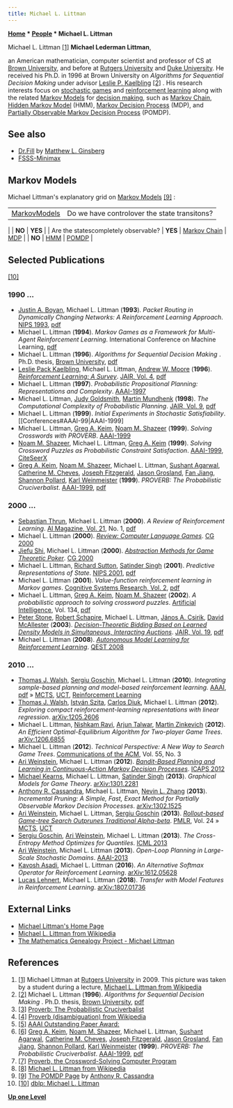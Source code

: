 ```yaml
---
title: Michael L. Littman
---
```

**[Home](Home "Home") \* [People](People "People") \* Michael L. Littman**



 [](https://en.wikipedia.org/wiki/Michael_L._Littman) Michael L. Littman <a id="cite-note-1" href="#cite-ref-1">[1]</a> 
**Michael Lederman Littman**,  

an American mathematician, computer scientist and professor of CS at [Brown University](https://en.wikipedia.org/wiki/Brown_University), and before at [Rutgers University](https://en.wikipedia.org/wiki/Rutgers_University) and [Duke University](Duke_University "Duke University"). He received his Ph.D. in 1996 at Brown University on *Algorithms for Sequential Decision Making* under advisor [Leslie P. Kaelbling](Mathematician#LPKaelbling "Mathematician") <a id="cite-note-2" href="#cite-ref-2">[2]</a> . His research interests focus on [stochastic games](https://en.wikipedia.org/wiki/Stochastic_game) and [reinforcement learning](Reinforcement_Learning "Reinforcement Learning") along with the related [Markov Models](https://en.wikipedia.org/wiki/Markov_model) for [decision making](https://en.wikipedia.org/wiki/Decision-making), such as [Markov Chain](https://en.wikipedia.org/wiki/Markov_chain), [Hidden Markov Model](https://en.wikipedia.org/wiki/Hidden_Markov_model) (HMM), [Markov Decision Process](https://en.wikipedia.org/wiki/Markov_decision_process) (MDP), and [Partially Observable Markov Decision Process](https://en.wikipedia.org/wiki/Partially_observable_Markov_decision_process) (POMDP). 



## See also


* [Dr.Fill](Matthew_L._Ginsberg#DRFill "Matthew L. Ginsberg") by [Matthew L. Ginsberg](Matthew_L._Ginsberg "Matthew L. Ginsberg")
* [FSSS-Minimax](Ari_Weinstein#FSSS-Minimax "Ari Weinstein")






## Markov Models


Michael Littman's explanatory grid on [Markov Models](https://en.wikipedia.org/wiki/Markov_model) <a id="cite-note-9" href="#cite-ref-9">[9]</a> :





|  |  |
| --- | --- |
| [Markov](Mathematician#Markov "Mathematician")[Models](https://en.wikipedia.org/wiki/Markov_model) |  Do we have controlover the state transitons?
 |
| **NO** | **YES** |
|  Are the statescompletely observable?
 | **YES** | [Markov Chain](https://en.wikipedia.org/wiki/Markov_chain) | [MDP](https://en.wikipedia.org/wiki/Markov_decision_process) |
| **NO** | [HMM](https://en.wikipedia.org/wiki/Hidden_Markov_model) | [POMDP](https://en.wikipedia.org/wiki/Partially_observable_Markov_decision_process) |


## Selected Publications


<a id="cite-note-10" href="#cite-ref-10">[10]</a>



### 1990 ...


* [Justin A. Boyan](Justin_A._Boyan "Justin A. Boyan"), Michael L. Littman (**1993**). *Packet Routing in Dynamically Changing Networks: A Reinforcement Learning Approach*. [NIPS 1993](https://papers.nips.cc/book/advances-in-neural-information-processing-systems-6-1993), [pdf](https://www.cs.cmu.edu/~jab/cv/pubs/boyan.q-routing.pdf)
* Michael L. Littman (**1994**). *Markov Games as a Framework for Multi-Agent Reinforcement Learning*. International Conference on Machine Learning, [pdf](http://www.cs.duke.edu/courses/spring07/cps296.3/littman94markov.pdf)
* Michael L. Littman (**1996**). *Algorithms for Sequential Decision Making* . Ph.D. thesis, [Brown University](https://en.wikipedia.org/wiki/Brown_University), [pdf](http://www.cs.rutgers.edu/~mlittman/papers/thesis-with-gammas.pdf)
* [Leslie Pack Kaelbling](Mathematician#LPKaelbling "Mathematician"), Michael L. Littman, [Andrew W. Moore](Mathematician#AWMoore "Mathematician") (**1996**). *[Reinforcement Learning: A Survey](http://www.cs.washington.edu/research/jair/volume4/kaelbling96a-html/rl-survey.html)*. [JAIR, Vol. 4](http://www.jair.org/vol/vol4.html), [pdf](http://www.cs.cmu.edu/afs/cs/project/jair/pub/volume4/kaelbling96a.pdf)
* Michael L. Littman (**1997**). *Probabilistic Propositional Planning: Representations and Complexity*. [AAAI-1997](Conferences#AAAI-97 "Conferences")
* Michael L. Littman, [Judy Goldsmith](Mathematician#JGoldsmith "Mathematician"), [Martin Mundhenk](Mathematician#MMundhenk "Mathematician") (**1998**). *The Computational Complexity of Probabilistic Planning*. [JAIR, Vol. 9](http://dblp.uni-trier.de/db/journals/jair/jair9.html#LittmanGM98), [pdf](http://arxiv.org/pdf/cs/9808101.pdf)
* Michael L. Littman (**1999**). *Initial Experiments in Stochastic Satisfiability*. [[Conferences#AAAI-99|AAAI-1999]
* Michael L. Littman, [Greg A. Keim](https://www.linkedin.com/pub/greg-keim/0/960/648), [Noam M. Shazeer](http://dblp.uni-trier.de/pers/hd/s/Shazeer:Noam_M=) (**1999**). *Solving Crosswords with PROVERB*. [AAAI-1999](Conferences#AAAI-99 "Conferences")
* [Noam M. Shazeer](http://dblp.uni-trier.de/pers/hd/s/Shazeer:Noam_M=), Michael L. Littman, [Greg A. Keim](https://www.linkedin.com/pub/greg-keim/0/960/648) (**1999**). *Solving Crossword Puzzles as Probabilistic Constraint Satisfaction*. [AAAI-1999](Conferences#AAAI-99 "Conferences"), [CiteSeerX](http://citeseerx.ist.psu.edu/viewdoc/summary?doi=10.1.1.40.9001)
* [Greg A. Keim](https://www.linkedin.com/pub/greg-keim/0/960/648), [Noam M. Shazeer](http://dblp.uni-trier.de/pers/hd/s/Shazeer:Noam_M=), Michael L. Littman, [Sushant Agarwal](http://dblp.uni-trier.de/pers/hd/a/Agarwal:Sushant), [Catherine M. Cheves](http://dblp.uni-trier.de/pers/hd/c/Cheves:Catherine_M=), [Joseph Fitzgerald](http://dblp.uni-trier.de/pers/hd/f/Fitzgerald:Joseph), [Jason Grosland](http://dblp.uni-trier.de/pers/hd/g/Grosland:Jason), [Fan Jiang](http://dblp.uni-trier.de/pers/hd/j/Jiang:Fan), [Shannon Pollard](http://dblp.uni-trier.de/pers/hd/p/Pollard:Shannon), [Karl Weinmeister](http://dblp.uni-trier.de/pers/hd/w/Weinmeister:Karl) (**1999**). *PROVERB: The Probabilistic Cruciverbalist*. [AAAI-1999](Conferences#AAAI-99 "Conferences"), [pdf](http://www.cs.columbia.edu/~kathy/cs4701/documents/Proverb.pdf)


### 2000 ...


* [Sebastian Thrun](Sebastian_Thrun "Sebastian Thrun"), Michael L. Littman (**2000**). *A Review of Reinforcement Learning*. [AI Magazine, Vol. 21](http://www.informatik.uni-trier.de/~ley/db/journals/aim/aim21.html#ThrunL00), No. 1, [pdf](http://www.aistudy.com/paper/aaai_journal/AIMag21-01-001.pdf)
* Michael L. Littman (**2000**). *[Review: Computer Language Games](http://link.springer.com/chapter/10.1007%2F3-540-45579-5_26)*. [CG 2000](CG_2000 "CG 2000")
* [Jiefu Shi](index.php?title=Jiefu_Shi&action=edit&redlink=1 "Jiefu Shi (page does not exist)"), Michael L. Littman (**2000**). *[Abstraction Methods for Game Theoretic Poker](http://link.springer.com/chapter/10.1007%2F3-540-45579-5_22)*. [CG 2000](CG_2000 "CG 2000")
* Michael L. Littman, [Richard Sutton](Richard_Sutton "Richard Sutton"), [Satinder Singh](Mathematician#SSingh "Mathematician") (**2001**). *Predictive Representations of State*. [NIPS 2001](http://dblp.uni-trier.de/db/conf/nips/nips2001.html#LittmanSS01), [pdf](http://web.eecs.umich.edu/~baveja/Papers/psr.pdf)
* Michael L. Littman (**2001**). *Value-function reinforcement learning in Markov games*. [Cognitive Systems Research, Vol. 2](http://dblp.uni-trier.de/db/journals/cogsr/cogsr2.html#Littman01), [pdf](http://www.cogsci.rpi.edu/~rsun/si-mal/article3.pdf)
* Michael L. Littman, [Greg A. Keim](https://www.linkedin.com/pub/greg-keim/0/960/648), [Noam M. Shazeer](http://dblp.uni-trier.de/pers/hd/s/Shazeer:Noam_M=) (**2002**). *A probabilistic approach to solving crossword puzzles*. [Artificial Intelligence](https://en.wikipedia.org/wiki/Artificial_Intelligence_%28journal%29), Vol. 134, [pdf](http://www.oneacross.com/proverb/papers/aij02-proverb.pdf)
* [Peter Stone](index.php?title=Peter_Stone&action=edit&redlink=1 "Peter Stone (page does not exist)"), [Robert Schapire](Robert_Schapire "Robert Schapire"), Michael L. Littman, [János A. Csirik](Mathematician#JACsirik "Mathematician"), [David McAllester](David_McAllester "David McAllester") (**2003**). *[Decision-Theoretic Bidding Based on Learned Density Models in Simultaneous, Interacting Auctions](http://www.jair.org/papers/paper1200.html)*. [JAIR, Vol. 19](http://www.jair.org/vol/vol19.html), [pdf](https://www.jair.org/media/1200/live-1200-2212-jair.pdf)
* Michael L. Littman (**2008**). *[Autonomous Model Learning for Reinforcement Learning](http://ieeexplore.ieee.org/xpl/login.jsp?tp=&arnumber=4634945&url=http%3A%2F%2Fieeexplore.ieee.org%2Fxpls%2Fabs_all.jsp%3Farnumber%3D4634945)*. [QEST 2008](http://dblp.uni-trier.de/db/conf/qest/qest2008.html#Littman08)


### 2010 ...


* [Thomas J. Walsh](index.php?title=Thomas_J._Walsh&action=edit&redlink=1 "Thomas J. Walsh (page does not exist)"), [Sergiu Goschin](index.php?title=Sergiu_Goschin&action=edit&redlink=1 "Sergiu Goschin (page does not exist)"), Michael L. Littman (**2010**). *Integrating sample-based planning and model-based reinforcement learning.* [AAAI](AAAI "AAAI"), [pdf](https://pdfs.semanticscholar.org/bdc9/bfb6ecc6fb5afb684df03d7220c46ebdbf4e.pdf) » [MCTS](Monte-Carlo_Tree_Search "Monte-Carlo Tree Search"), [UCT](UCT "UCT"), [Reinforcement Learning](Reinforcement_Learning "Reinforcement Learning")
* [Thomas J. Walsh](index.php?title=Thomas_J._Walsh&action=edit&redlink=1 "Thomas J. Walsh (page does not exist)"), [István Szita](Istv%C3%A1n_Szita "István Szita"), [Carlos Diuk](index.php?title=Carlos_Diuk&action=edit&redlink=1 "Carlos Diuk (page does not exist)"), Michael L. Littman (**2012**). *Exploring compact reinforcement-learning representations with linear regression*. [arXiv:1205.2606](https://arxiv.org/abs/1205.2606)
* Michael L. Littman, [Nishkam Ravi](https://dblp.uni-trier.de/pers/hd/r/Ravi:Nishkam), [Arjun Talwar](https://dblp.uni-trier.de/pers/hd/t/Talwar:Arjun), [Martin Zinkevich](index.php?title=Martin_Zinkevich&action=edit&redlink=1 "Martin Zinkevich (page does not exist)") (**2012**). *An Efficient Optimal-Equilibrium Algorithm for Two-player Game Trees*. [arXiv:1206.6855](https://arxiv.org/abs/1206.6855)
* Michael L. Littman (**2012**). *Technical Perspective: A New Way to Search Game Trees*. [Communications of the ACM](ACM#Communications "ACM"), Vol. 55, No. 3
* [Ari Weinstein](Ari_Weinstein "Ari Weinstein"), Michael L. Littman (**2012**). *[Bandit-Based Planning and Learning in Continuous-Action Markov Decision Processes](https://www.aaai.org/ocs/index.php/ICAPS/ICAPS12/paper/view/4697)*. [ICAPS 2012](http://dblp.uni-trier.de/db/conf/aips/icaps2012.html)
* [Michael Kearns](Mathematician#MKearns "Mathematician"), Michael L. Littman, [Satinder Singh](Mathematician#SSingh "Mathematician") (**2013**). *Graphical Models for Game Theory*. [arXiv:1301.2281](https://arxiv.org/abs/1301.2281)
* [Anthony R. Cassandra](index.php?title=Anthony_R._Cassandra&action=edit&redlink=1 "Anthony R. Cassandra (page does not exist)"), Michael L. Littman, [Nevin L. Zhang](index.php?title=Nevin_L._Zhang&action=edit&redlink=1 "Nevin L. Zhang (page does not exist)") (**2013**). *Incremental Pruning: A Simple, Fast, Exact Method for Partially Observable Markov Decision Processes*. [arXiv:1302.1525](https://arxiv.org/abs/1302.1525)
* [Ari Weinstein](Ari_Weinstein "Ari Weinstein"), Michael L. Littman, [Sergiu Goschin](index.php?title=Sergiu_Goschin&action=edit&redlink=1 "Sergiu Goschin (page does not exist)") (**2013**). *[Rollout-based Game-tree Search Outprunes Traditional Alpha-beta](http://proceedings.mlr.press/v24/weinstein12a.html)*. [PMLR](http://proceedings.mlr.press/), Vol. 24 » [MCTS](Monte-Carlo_Tree_Search "Monte-Carlo Tree Search"), [UCT](UCT "UCT")
* [Sergiu Goschin](index.php?title=Sergiu_Goschin&action=edit&redlink=1 "Sergiu Goschin (page does not exist)"), [Ari Weinstein](Ari_Weinstein "Ari Weinstein"), Michael L. Littman (**2013**). *The Cross-Entropy Method Optimizes for Quantiles*. [ICML 2013](http://dblp.uni-trier.de/db/conf/icml/icml2013.html)
* [Ari Weinstein](Ari_Weinstein "Ari Weinstein"), Michael L. Littman (**2013**). *Open-Loop Planning in Large-Scale Stochastic Domains*. [AAAI-2013](Conferences#AAAI-2013 "Conferences")
* [Kavosh Asadi](https://dblp.uni-trier.de/pers/hd/a/Asadi:Kavosh), Michael L. Littman (**2016**). *An Alternative Softmax Operator for Reinforcement Learning*. [arXiv:1612.05628](https://arxiv.org/abs/1612.05628)
* [Lucas Lehnert](https://dblp.uni-trier.de/pers/hd/l/Lehnert:Lucas), Michael L. Littman (**2018**). *Transfer with Model Features in Reinforcement Learning*. [arXiv:1807.01736](https://arxiv.org/abs/1807.01736)


## External Links


* [Michael Littman's Home Page](http://cs.brown.edu/~mlittman/)
* [Michael L. Littman from Wikipedia](https://en.wikipedia.org/wiki/Michael_L._Littman)
* [The Mathematics Genealogy Project - Michael Littman](https://genealogy.math.ndsu.nodak.edu/id.php?id=91913)


## References


1. <a id="cite-ref-1" href="#cite-note-1">[1]</a> Michael Littman at [Rutgers University](https://en.wikipedia.org/wiki/Rutgers_University) in 2009. This picture was taken by a student during a lecture, [Michael L. Littman from Wikipedia](https://en.wikipedia.org/wiki/Michael_L._Littman)
2. <a id="cite-ref-2" href="#cite-note-2">[2]</a> Michael L. Littman (**1996**). *Algorithms for Sequential Decision Making* . Ph.D. thesis, [Brown University](https://en.wikipedia.org/wiki/Brown_University), [pdf](http://www.cs.rutgers.edu/~mlittman/papers/thesis-with-gammas.pdf)
3. <a id="cite-ref-3" href="#cite-note-3">[3]</a> [Proverb: The Probabilistic Cruciverbalist](http://www.oneacross.com/proverb/)
4. <a id="cite-ref-4" href="#cite-note-4">[4]</a> [Proverb (disambiguation) from Wikipedia](https://en.wikipedia.org/wiki/Proverb_%28disambiguation%29)
5. <a id="cite-ref-5" href="#cite-note-5">[5]</a> [AAAI Outstanding Paper Award:](http://www.aaai.org/Awards/paper.php)
6. <a id="cite-ref-6" href="#cite-note-6">[6]</a> [Greg A. Keim](https://www.linkedin.com/pub/greg-keim/0/960/648), [Noam M. Shazeer](http://dblp.uni-trier.de/pers/hd/s/Shazeer:Noam_M=), Michael L. Littman, [Sushant Agarwal](http://dblp.uni-trier.de/pers/hd/a/Agarwal:Sushant), [Catherine M. Cheves](http://dblp.uni-trier.de/pers/hd/c/Cheves:Catherine_M=), [Joseph Fitzgerald](http://dblp.uni-trier.de/pers/hd/f/Fitzgerald:Joseph), [Jason Grosland](http://dblp.uni-trier.de/pers/hd/g/Grosland:Jason), [Fan Jiang](http://dblp.uni-trier.de/pers/hd/j/Jiang:Fan), [Shannon Pollard](http://dblp.uni-trier.de/pers/hd/p/Pollard:Shannon), [Karl Weinmeister](http://dblp.uni-trier.de/pers/hd/w/Weinmeister:Karl) (**1999**). *PROVERB: The Probabilistic Cruciverbalist*. [AAAI-1999](Conferences#AAAI-99 "Conferences"), [pdf](http://www.cs.columbia.edu/~kathy/cs4701/documents/Proverb.pdf)
7. <a id="cite-ref-7" href="#cite-note-7">[7]</a> [Proverb, the Crossword-Solving Computer Program](http://www.crosswordtournament.com/1999/art4.htm)
8. <a id="cite-ref-8" href="#cite-note-8">[8]</a> [Michael L. Littman from Wikipedia](https://en.wikipedia.org/wiki/Michael_L._Littman)
9. <a id="cite-ref-9" href="#cite-note-9">[9]</a> [The POMDP Page](http://www.pomdp.org/faq.shtml) by [Anthony R. Cassandra](index.php?title=Anthony_R._Cassandra&action=edit&redlink=1 "Anthony R. Cassandra (page does not exist)")
10. <a id="cite-ref-10" href="#cite-note-10">[10]</a> [dblp: Michael L. Littman](http://dblp.uni-trier.de/pers/hd/l/Littman:Michael_L=)

**[Up one Level](People "People")**







 

